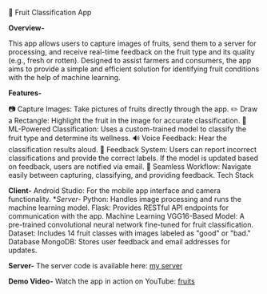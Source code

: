🍎 Fruit Classification App

**Overview-**


This app allows users to capture images of fruits, send them to a server for processing, and receive real-time feedback on the fruit type and its quality (e.g., fresh or rotten). Designed to assist farmers and consumers, the app aims to provide a simple and efficient solution for identifying fruit conditions with the help of machine learning.

**Features-**

📷 Capture Images: Take pictures of fruits directly through the app.
✏️ Draw a Rectangle: Highlight the fruit in the image for accurate classification.
🤖 ML-Powered Classification: Uses a custom-trained model to classify the fruit type and determine its wellness.
🔊 Voice Feedback: Hear the classification results aloud.
📨 Feedback System: Users can report incorrect classifications and provide the correct labels. If the model is updated based on feedback, users are notified via email.
🔄 Seamless Workflow: Navigate easily between capturing, classifying, and providing feedback.
Tech Stack

**Client-**
Android Studio: For the mobile app interface and camera functionality.
**Server-*
Python: Handles image processing and runs the machine learning model.
Flask: Provides RESTful API endpoints for communication with the app.
Machine Learning
VGG16-Based Model: A pre-trained convolutional neural network fine-tuned for fruit classification.
Dataset: Includes 14 fruit classes with images labeled as "good" or "bad."
Database
MongoDB: Stores user feedback and email addresses for updates.

**Server-**
The server code is available here: [my server](https://github.com/EladSoffer/server_project)

**Demo Video-**
Watch the app in action on YouTube: [fruits](https://www.youtube.com/watch?v=STEd033O8QI)

